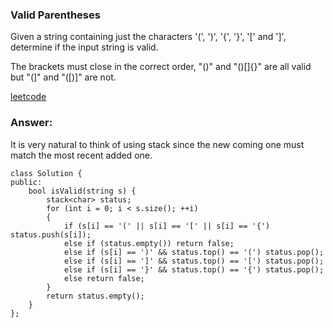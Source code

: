 ### Valid Parentheses

Given a string containing just the characters '(', ')', '{', '}', '[' and ']', determine if the input string is valid.

The brackets must close in the correct order, "()" and "()[]{}" are all valid but "(]" and "([)]" are not.

[leetcode](https://leetcode.com/problems/valid-parentheses/description/)

### Answer:

It is very natural to think of using stack since the new coming one must match the most recent added one. 

	class Solution {
	public:
	    bool isValid(string s) {
	        stack<char> status;
	        for (int i = 0; i < s.size(); ++i)
	        {
	            if (s[i] == '(' || s[i] == '[' || s[i] == '{') status.push(s[i]);
	            else if (status.empty()) return false;
	            else if (s[i] == ')' && status.top() == '(') status.pop();
	            else if (s[i] == ']' && status.top() == '[') status.pop();
	            else if (s[i] == '}' && status.top() == '{') status.pop();
	            else return false;
	        }
	        return status.empty();
	    }
	};